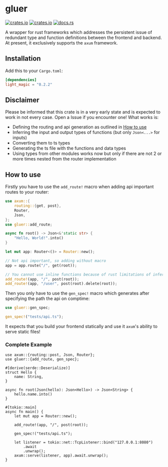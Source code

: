 # gluer

[![crates.io](https://img.shields.io/crates/v/gluer.svg)](https://crates.io/crates/gluer)
[![crates.io](https://img.shields.io/crates/d/gluer.svg)](https://crates.io/crates/gluer)
[![docs.rs](https://docs.rs/gluer/badge.svg)](https://docs.rs/gluer)

A wrapper for rust frameworks which addresses the persistent issue of redundant type and function definitions between the frontend and backend. At present, it exclusively supports the `axum` framework.

## Installation

Add this to your `Cargo.toml`:

```toml
[dependencies]
light_magic = "0.2.2"
```

## Disclaimer

Please be informed that this crate is in a very early state and is expected to work in not every case. Open a Issue if you encounter one! What works is:

- Defining the routing and api generation as outlined in [How to use](#how-to-use)
- Inferring the input and output types of functions (but only `Json<...>` for inputs)
- Converting them to ts types
- Generating the ts file with the functions and data types
- Using types from other modules works now but only if there are not 2 or more times nested from the router implementation

## How to use

Firstly you have to use the `add_route!` macro when adding api important routes to your router:

```rust
use axum::{
    routing::{get, post},
    Router,
    Json,
};
use gluer::add_route;

async fn root() -> Json<&'static str> {
    "Hello, World!".into()
}

let mut app: Router<()> = Router::new();

// Not api important, so adding without macro
app = app.route("/", get(root));

// You cannot use inline functions because of rust limitations of inferring types in macros
add_route!(app, "/", post(root));
add_route!(app, "/user", post(root).delete(root));
```

Then you only have to use the `gen_spec!` macro which generates after specifying the path the api on comptime:

```rust
use gluer::gen_spec;

gen_spec!("tests/api.ts");
```

It expects that you build your frontend statically and use it `axum`'s ability to serve static files!

### Complete Example

```rust,no_run
use axum::{routing::post, Json, Router};
use gluer::{add_route, gen_spec};

#[derive(serde::Deserialize)]
struct Hello {
    name: String,
}

async fn root(Json(hello): Json<Hello>) -> Json<String> {
    hello.name.into()
}

#[tokio::main]
async fn main() {
    let mut app = Router::new();

    add_route!(app, "/", post(root));

    gen_spec!("tests/api.ts");

    let listener = tokio::net::TcpListener::bind("127.0.0.1:8080")
        .await
        .unwrap();
    axum::serve(listener, app).await.unwrap();
}
```
